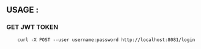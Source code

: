 
USAGE : 
-----

### GET JWT TOKEN

```
    curl -X POST --user username:password http://localhost:8081/login
```